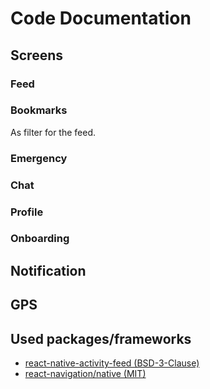 # Code Documentation

## Screens

### Feed

### Bookmarks

As filter for the feed.

### Emergency

### Chat

### Profile

### Onboarding

## Notification

## GPS

## Used packages/frameworks

- [react-native-activity-feed (BSD-3-Clause)](https://www.npmjs.com/package/react-native-activity-feed)
- [react-navigation/native (MIT)](https://www.npmjs.com/package/react-navigation)
